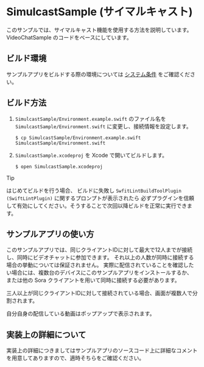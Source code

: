 # SimulcastSample (サイマルキャスト)

このサンプルでは、サイマルキャスト機能を使用する方法を説明しています。 VideoChatSample のコードをベースにしています。

## ビルド環境

サンプルアプリをビルドする際の環境については [システム条件](../README.md#システム条件) をご確認ください。

## ビルド方法

1. ``SimulcastSample/Environment.example.swift`` のファイル名を ``SimulcastSample/Environment.swift`` に変更し、接続情報を設定します。

   ```
   $ cp SimulcastSample/Environment.example.swift SimulcastSample/Environment.swift
   ```

2. ``SimulcastSample.xcodeproj`` を Xcode で開いてビルドします。

   ```
   $ open SimulcastSample.xcodeproj
   ```

> [!TIP]
> はじめてビルドを行う場合、 ビルドに失敗し `SwfitLintBuildToolPlugin (SwiftLintPlugin)` に関するプロンプトが表示されたら
> 必ずプラグインを信頼して有効にしてください。そうすることで次回以降ビルドを正常に実行できます。

## サンプルアプリの使い方

このサンプルアプリでは、同じクライアントIDに対して最大で12人までが接続し、同時にビデオチャットに参加できます。
それ以上の人数が同時に接続する場合の挙動については保証されません。
実際に配信されていることを確認したい場合には、複数台のデバイスにこのサンプルアプリをインストールするか、
または他の Sora クライアントを用いて同時に接続する必要があります。

三人以上が同じクライアントIDに対して接続されている場合、画面が複数人で分割されます。

自分自身の配信している動画はポップアップで表示されます。

## 実装上の詳細について

実装上の詳細につきましてはサンプルアプリのソースコード上に詳細なコメントを用意してありますので、適時そちらをご確認ください。
